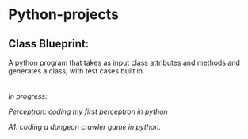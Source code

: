 # Python-projects

## Class Blueprint:
A python program that takes as input class attributes and methods and generates a class, with test cases built in.  
&nbsp;\
&nbsp;\
_In progress:_


_Perceptron: coding my first perceptron in python_


_A1: coding a dungeon crawler game in python._
